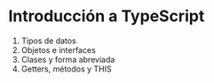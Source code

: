 # Introducción a TypeScript

1. Tipos de datos
2. Objetos e interfaces
3. Clases y forma abreviada
4. Getters, métodos y THIS